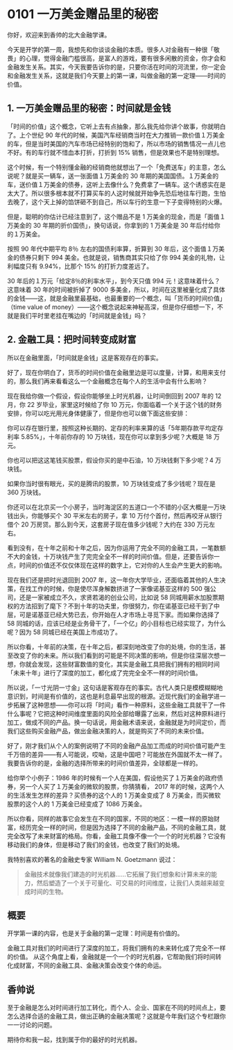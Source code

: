 # 0101 一万美金赠品里的秘密
你好，欢迎来到香帅的北大金融学课。

今天是开学的第一周，我想先和你谈谈金融的本质。很多人对金融有一种很「敬畏」的心理，觉得金融门槛很高，是富人的游戏，要有很多闲散的资金，你才会和金融发生关系。其实，今天我要告诉你的是，只要你活在时间的河流里，你一定会和金融发生关系，这就是我们今天要上的第一课，叫做金融的第一定理——时间的价值。 

## 1. 一万美金赠品里的秘密：时间就是金钱
「时间的价值」这个概念，它听上去有点抽象，那么我先给你讲个故事，你就明白了。上个世纪 90 年代的时候，美国汽车经销商当时在大力推销一款价值１万美金的车，但是当时美国的汽车市场已经特别的饱和了，所以市场的销售情况一点儿也不好。有的车行就不惜血本打折，打折到 15% 销售，但是效果也不是特别理想。   

这个时候，有一个特别懂金融的经销商他就想出了一个「免费送车」的主意，怎么说呢？就是买一辆车，送一张面值１万美金的 30 年期的美国国债。１万美金的车，送价值１万美金的债券，这听上去像什么？免费拿了一辆车。这个诱惑实在是太大了。所以很多根本就不打算买车的人这时候就开始争先恐后地往车行跑，生怕去晚了，这个天上掉的馅饼砸不到自己，所以车行的生意一下子变得特别的火爆。   

但是，聪明的你估计已经注意到了，这个赠品不是 1 万美金的现金，而是「面值１万美金的 30 年期的折价国债」，换句话说，你拿到的 1 万美金是 30 年后付给你的１万美金。  

按照 90 年代中期平均 8％ 左右的国债利率算，折算到 30 年后，这个面值１万美金的债券只剩下 994 美金。也就是说，销售商其实只给了你 994 美金的礼物，让利幅度只有 9.94%，比那个 15% 的打折力度差远了。

30 年后的１万元「给定8％的利率水平」，到今天只值 994 元！这意味着什么？这意味着 30 年的时间被折掉了 9000 多美金，所以，时间在这里被量化成了具体的金钱——这，就是金融里最基础，也最重要的一个概念，叫「货币的时间价值」（time value of money）——这个概念说起来神秘高深，但是你仔细想一下，不就是我们平时里老挂在嘴边的「时间就是金钱」吗？ 

## 2. 金融工具：把时间转变成财富
所以在金融里面，「时间就是金钱」这是客观存在的事实。   

好了，现在你明白了，货币的时间价值在金融里边是可以度量，计算，和用来支付的，那么我们再来看看这么一个金融概念在每个人的生活中会有什么影响？   

现在我给你做一个假设，假设你能够坐上时光机器，让时间倒回到 2007 年的 12 月，你 22 岁毕业，家里这时候给了你 10 万元，你面临着一个关于这个钱的财务安排，你可以吃光用光身体健康了，但是你也可以做下面这些安排： 

你可以存在银行里，按照这种长期的、定存的利率来算的话「5年期存款平均定存利率 5.85%」，十年前你存的 10 万块钱，现在你可以拿到多少呢？大概是 18 万元。  

你也可以把这这笔钱买股票，假设你买的是中石油，10 万块钱剩下多少呢？4 万块钱。

如果你当时很有眼光，买的是腾讯的股票，10 万块钱变成了多少钱呢？现在是 360 万块钱。  

你还可以在北京买一个小房子，当时海淀区的五道口一个不错的小区大概是一万块钱出头，你能够买个 30 平米左右的房子，拿 10 万付个首付，然后再咬牙从银行借个 20 万房贷。那么到今天，这套房子现在值多少钱呢？大约在 330 万元左右。

看到没有，在十年之前和十年之后，因为你运用了完全不同的金融工具，一笔数额不大的金钱，十万块钱产生了完完全全不一样的时间价值。但是，还要告诉你一点，时间的价值还不仅仅体现在这样的数字上，它对你的人生会产生更大的影响。

现在我们还是把时光退回到 2007 年，这一年你大学毕业，还面临着其他的人生决策，在找工作的时候，你是使尽浑身解数挤进了一家像诺基亚这样的 500 强公司，还是一家被成立不久，求贤若渴的创业公司，比如说 58 同城用薪水加股票期权的方法招到了麾下？不到十年的功夫里，你很努力，你在诺基亚已经干到了中层，可是诺基亚已经大势已去，你开始在人才市场上寻觅下家。而如果你选择了 58 同城的话，应该已经是业务骨干了，「一个亿」的小目标也已经实现了，为什么呢？因为 58 同城已经在美国上市成功了。   

所以你看，十年前的决策，在十年之后，都深刻地改变了你的处境，你的生活，甚至改变了你的未来。所以我们看到的可能是不同决策的影响，但是你往深层次想一想，你就会发现，这些财富数值的变化，其实是金融工具把我们拥有的相同时间「未来十年」进行了深度的加工，都化成了完完全全不一样的时间价值。

所以说，「一寸光阴一寸金」这句话是客观存在的事实。古代人类只是模模糊糊地意识到，时间是有价值的，这也是利息最早出现的根源。近现代我们的金融学进一步拓展了这种思想——你可以将「时间」看作一种原料，这些金融工具就干了一件什么事呢？它把这种时间维度里面的风险全部给曝露了出来，然后对这种原料进行加工，做成不同的产品。换一句话说，用金融术语来说，金融就是为时间定价，而我们这些购买金融产品，做出金融决策的人，就是购买了不同的未来价值。

好了，刚才我们从个人的案例说明了不同的金融产品加工而成的时间价值可能产生千万倍的差异——有人可能说，哎呦，这是中国吧？可能放在外国就不太一样了。我要告诉你的是，金融的选择所带来的时间价值差异，全球都是一样的。

给你举个小例子：1986 年的时候有一个人在美国，假设他买了１万美金的政府债券，另一个人买了１万美金的微软的股票，你猜猜看， 2017 年的时候，这两个人的生活发生怎样的差异？买债券的这个人的 1 万美金变成了 8 万美金，而买微软股票的这个人的 1 万美金已经变成了 1086 万美金。   

所以你看，同样的故事它会发生在不同的国家，不同的地区：一模一样的原始财富，经历完全一样的时间，但是因为选择了不同的金融产品，不同的金融工具，就完全改写了未来财富的格局。你看，金融工具像不像一个一个的时光机器？它没有移动我们的身体，但是移动了我们的金钱，也改变了我们的处境。

我特别喜欢的著名的金融史专家 William N. Goetzmann 说过：

> 金融技术就像我们建造的时光机器……它拓展了我们想象和计算未来的能力，然后塑造了一个关于可量化、可交易的时间维度，让我们人类越来越变成时间的生物。

## 概要
开学第一课的内容，也是关于金融的第一定理：时间是有价值的。

金融工具对我们的时间进行了深度的加工，将我们拥有的未来转化成了完全不一样的价值。 从这个角度上看，金融就是一个一个的时光机器，它帮助我们将时间转化成财富，不同的金融工具、金融决策会改变个体的命运。

## 香帅说
至于金融是怎么对时间进行加工转化，而个人、企业、国家在不同的时间点上，要怎么选择合适的金融工具，做出正确的金融决策呢？这就是今年我们这个专栏跟你一一讨论的问题。

期待你和我一起，找到属于你的最好的时光机器。


